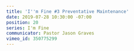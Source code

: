 ```yaml
---
title: 'I''m Fine #3 Preventative Maintenance'
date: 2019-07-28 10:30:00 -07:00
position: 20
series: I'm Fine
communicator: Pastor Jason Graves
vimeo_id: 350775299
---
```


